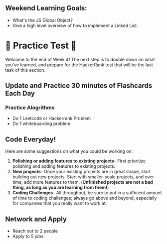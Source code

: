 ## Weekend Learning Goals:

- What's the JS Global Object?
- Give a high level overview of how to implement a Linked List.


# 🚨 Practice Test 🚨 

Welcome to the end of Week 4! The next step is to double down on what you've learned, and prepare for the HackerRank test that will be the last task of this section.

## Update and Practice 30 minutes of Flashcards Each Day

### Practice Alogrithms
* Do 1 Leetcode or Hackerrank Problem
* Do 1 whiteboarding problem

## Code Everyday!

Here are some suggestions on what you could be working on:

1. **Polishing or adding features to existing projects**- First prioritize polishing and adding features to existing projects.
1. **New projects**- Once your existing projects are in great shape, start building out new projects. Start with smaller-scale projects, and over time, add more features to them. (**Unfinished projects are not a bad thing, as long as you are learning from them!**)
1. **Coding Challenges**- All throughout, be sure to put in a sufficient amount of time to coding challenges; always go above and beyond, especially for companies that you really want to work at.

## Network and Apply

* Reach out to 2 people
* Apply to 5 jobs
